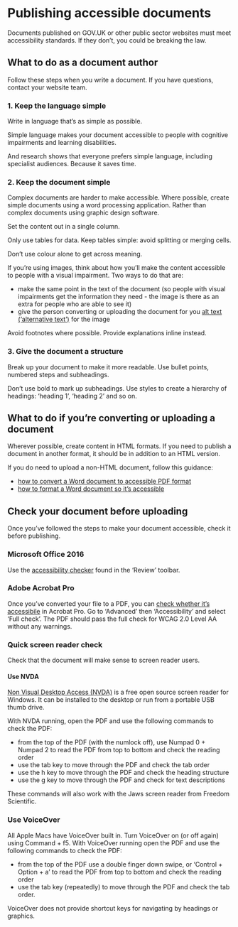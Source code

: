 # Publishing accessible documents

Documents published on GOV.UK or other public sector websites must meet accessibility standards. If they don’t, you could be breaking the law.

## What to do as a document author

Follow these steps when you write a document. If you have questions, contact your website team.

### 1. Keep the language simple

Write in language that’s as simple as possible.

Simple language makes your document accessible to people with cognitive impairments and learning disabilities.

And research shows that everyone prefers simple language, including specialist audiences. Because it saves time.

### 2. Keep the document simple

Complex documents are harder to make accessible. Where possible, create simple documents using a word processing application. Rather than complex documents using graphic design software.

Set the content out in a single column.

Only use tables for data. Keep tables simple: avoid splitting or merging cells.

Don’t use colour alone to get across meaning.

If you’re using images, think about how you’ll make the content accessible to people with a visual impairment. Two ways to do that are:

- make the same point in the text of the document (so people with visual impairments get the information they need - the image is there as an extra for people who are able to see it)
- give the person converting or uploading the document for you [alt text (‘alternative text’)](https://webaim.org/techniques/alttext/) for the image

Avoid footnotes where possible. Provide explanations inline instead.

### 3. Give the document a structure

Break up your document to make it more readable. Use bullet points, numbered steps and subheadings.

Don’t use bold to mark up subheadings. Use styles to create a hierarchy of headings: ‘heading 1’, ‘heading 2’ and so on.

## What to do if you’re converting or uploading a document

Wherever possible, create content in HTML formats. If you need to publish a document in another format, it should be in addition to an HTML version.

If you do need to upload a non-HTML document, follow this guidance:

- [how to convert a Word document to accessible PDF format](https://webaim.org/techniques/acrobat/converting)
- [how to format a Word document so it’s accessible](https://support.office.com/en-us/article/Make-your-Word-documents-accessible-d9bf3683-87ac-47ea-b91a-78dcacb3c66d)

## Check your document before uploading

Once you’ve followed the steps to make your document accessible, check it before publishing.

### Microsoft Office 2016

Use the [accessibility checker](https://support.office.com/en-us/article/Use-the-Accessibility-Checker-on-your-Mac-to-find-and-resolve-accessibility-issues-3b84295e-d55b-49f1-b443-523ec45a5232) found in the ‘Review’ toolbar.

### Adobe Acrobat Pro
Once you’ve converted your file to a PDF, you can [check whether it’s accessibile](https://helpx.adobe.com/acrobat/using/create-verify-pdf-accessibility.html) in Acrobat Pro.
Go to ‘Advanced’ then ‘Accessibility’ and select ‘Full check’. The PDF should pass the full check for WCAG 2.0 Level AA without any warnings.

### Quick screen reader check

Check that the document will make sense to screen reader users. 

#### Use NVDA

[Non Visual Desktop Access (NVDA)](http://www.nvda-project.org/) is a free open source screen reader for Windows. It can be installed to the desktop or run from a portable USB thumb drive.

With NVDA running, open the PDF and use the following commands to check the PDF:

- from the top of the PDF (with the numlock off), use Numpad 0 + Numpad 2 to read the PDF from top to bottom and check the reading order
- use the tab key to move through the PDF and check the tab order
- use the h key to move through the PDF and check the heading structure
- use the g key to move through the PDF and check for text descriptions

These commands will also work with the Jaws screen reader from Freedom Scientific.

### Use VoiceOver

All Apple Macs have VoiceOver built in. Turn VoiceOver on (or off again) using Command + f5. With VoiceOver running open the PDF and use the following commands to check the PDF:

- from the top of the PDF use a double finger down swipe, or ‘Control + Option + a’ to read the PDF from top to bottom and check the reading order
- use the tab key (repeatedly) to move through the PDF and check the tab order.

VoiceOver does not provide shortcut keys for navigating by headings or graphics.
